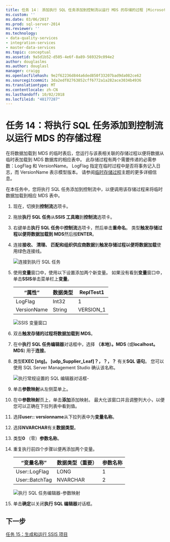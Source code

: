 ```yaml
---
title: 任务 14： 添加执行 SQL 任务添加到控制流以运行 MDS 的存储的过程 |Microsoft Docs
ms.custom: ''
ms.date: 03/06/2017
ms.prod: sql-server-2014
ms.reviewer: ''
ms.technology:
- data-quality-services
- integration-services
- master-data-services
ms.topic: conceptual
ms.assetid: 9a5d1b52-d505-4e6f-8a89-569329c094e2
author: douglaslms
ms.author: douglasl
manager: craigg
ms.openlocfilehash: 9e2f62236d844a6ded850f33207bad9da082ce62
ms.sourcegitcommit: 3da2edf82763852cff6772a1a282ace3034b4936
ms.translationtype: MT
ms.contentlocale: zh-CN
ms.lasthandoff: 10/02/2018
ms.locfileid: "48177287"
---
```

# <a name="task-14-adding-execute-sql-task-to-control-flow-to-run-the-stored-procedure-for-mds"></a>任务 14：将执行 SQL 任务添加到控制流以运行 MDS 的存储过程
  在将数据加载到 MDS 的临时表后，您运行与该表相关联的存储过程以便将数据从临时表加载到 MDS 数据库的相应表中。 此存储过程有两个需要传递的必需参数：LogFlag 和 VersionName。 LogFlag 指定在临时过程中是否将事务记入日志，而 VersionName 表示模型版本。 请参阅[临时存储过程](http://msdn.microsoft.com/library/hh231028.aspx)主题的更多详细信息。  
  
 在本任务中，您将执行 SQL 任务添加到控制流中，以便调用该存储过程来将临时数据加载到相应 MDS 表中。  
  
1.  现在，切换到**控制流**选项卡。  
  
2.  拖放**执行 SQL 任务**从**SSIS 工具箱**到**控制流**选项卡。  
  
3.  右键单击**执行 SQL 任务**中**控制流**选项卡，然后单击**重命名**。 类型**触发存储过程以便将数据加载到 MDS**然后按**ENTER**。  
  
4.  连接**接收、 清理、 匹配和组织供应商数据**到**触发存储过程以便将数据加载**使用绿色连接线。  
  
     ![连接到执行 SQL 任务](../../2014/tutorials/media/et-addingesqltasktocftorunthespformds-01.jpg "连接以执行 SQL 任务")  
  
5.  使用**变量**窗口中，使用以下设置添加两个新变量。 如果没有看到**变量**窗口中，单击**SSIS**单击菜单栏上**变量**。  
  
    |“属性”|数据类型|ReplTest1|  
    |----------|---------------|-----------|  
    |LogFlag|Int32|1|  
    |VersionName|String|VERSION_1|  
  
     ![SSIS 变量窗口](../../2014/tutorials/media/et-addingesqltasktocftorunthespformds-02.jpg "SSIS 变量窗口")  
  
6.  双击**触发存储的过程将数据加载到 MDS**。  
  
7.  在中**执行 SQL 任务编辑器**对话框中，选择 **（本地）。MDS** (或**localhost。MDS**) 用于**连接**。  
  
8.  类型**EXEC [stg]。 [udp_Supplier_Leaf]？，？，？** 有关**SQL 语句**。 您可以使用 SQL Server Management Studio 确认该名称。  
  
     ![执行常规设置的 SQL 编辑器对话框-](../../2014/tutorials/media/et-addingesqltasktocftorunthespformds-03.jpg "执行 SQL 编辑器对话框-常规设置")  
  
9. 单击**参数映射**从左侧菜单上。  
  
10. 在中**参数映射**页上，单击**添加**添加映射。 最大化该窗口并且调整列大小，以便您可以正确在下拉列表中看到值。  
  
11. 选择**user:: versionname**从下拉列表中为**变量名称**。  
  
12. 选择**NVARCHAR**有关**数据类型**。  
  
13. 类型**0** （零）**参数名称**。  
  
14. 重复执行前四个步骤以便再添加两个变量。  
  
    |“变量名称”|数据类型（重要）|参数名称|  
    |-------------------|-----------------------------|--------------------|  
    |User::LogFlag|LONG|1|  
    |User::BatchTag|NVARCHAR|2|  
  
     ![执行 SQL 任务编辑器-参数映射](../../2014/tutorials/media/et-addingesqltasktocftorunthespformds-04.jpg "执行 SQL 任务编辑器-参数映射")  
  
15. 单击**确定**以关闭**执行 SQL 编辑器**对话框。  
  
## <a name="next-step"></a>下一步  
 [任务 15：生成和运行 SSIS 项目](../../2014/tutorials/task-15-building-and-running-the-ssis-project.md)  
  
  
